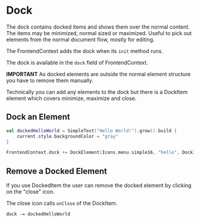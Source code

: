 # Dock

The dock contains docked items and shows them over the normal content. The items
may be minimized, normal sized or maximized. Useful to pick out elements from the 
normal document flow, mostly for editing.

The FrontendContext adds the dock when its `init` method runs.

The dock is available in the `dock` field of FrontendContext.

**IMPORTANT** As docked elements are outside the normal element structure you have
to remove them manually.

Technically you can add any elements to the dock but there is a DockItem element 
which covers minimize, maximize and close.

## Dock an Element

```kotlin
val dockedHelloWorld = SimpleText("Hello World!").grow().build {
    current.style.backgroundColor = "gray"
}

FrontendContext.dock += DockElement(Icons.menu.simple16, "hello", DockItemState.Minimized, dockedHelloWorld)
```

## Remove a Docked Element

If you use DockedItem the user can remove the docked element by clicking on the "close" icon.

The close icon calls `onClose` of the DockItem.

```
dock -= dockedHelloWorld
```
